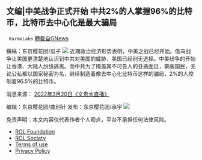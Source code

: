 
## 文编|中美战争正式开始 中共2%的人掌握96%的比特币，比特币去中心化是最大骗局
` KarmaLabs` [轉載自GNews](https://gnews.org/zh-hans/2387374/)

撰稿：东京樱花团/瓜子
 ![](https://assets.gnews.org/wp-content/uploads/2022/04/2022-04-22_002358.png) 
近期政治经济形势表明，中美之战已经开始。俄乌战争让美国更清楚地认识到中共对美国的威胁，美国已经别无选择。中美纷争的开始让香港、大陆人纷纷逃离。而中共为了掩盖其不可告人的丑恶面目，蒙蔽国民，无论公私都以国家秘密为名，继续制造着像去中心化比特币这样的骗局，2%的人控制着96.5%的比特币。
 
消息来源：
[2022年3月20日《文贵大直播》](https://gettr.com/streaming/p10y5j870c5)
 
编辑：东京樱花团/曲别针
发布：东京樱花团/承宇
 ![](https://assets.gnews.org/wp-content/uploads/2022/03/997-1.png) 

免责声明：本文内容仅代表作者个人观点，平台不承担任何法律风险。
  
- [ROL Foundation](https://rolfoundation.org/)
- [ROL Society](https://rolsociety.org/)
- [Terms of use](https://gnews.org/terms-of-use-3/)
- [Privacy Policy](https://gnews.org/privacy-policy/)
